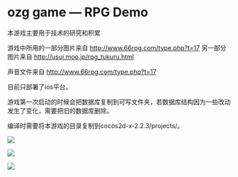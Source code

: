 ozg game — RPG Demo
================

本游戏主要用于技术的研究和积累


游戏中所用的一部分图片来自 http://www.66rpg.com/type.php?t=17 另一部分图片来自 http://usui.moo.jp/rpg_tukuru.html

声音文件来自 http://www.66rpg.com/type.php?t=17


目前只部署了ios平台。

游戏第一次启动的时候会把数据库复制到可写文件夹，若数据库结构因为一些改动发生了变化，需要把旧的数据库删除。

编译时需要将本游戏的目录复制到cocos2d-x-2.2.3/projects/。

![](https://raw.github.com/ouzhigang/OzgGameRPG/master/screenshot1.png)

![](https://raw.github.com/ouzhigang/OzgGameRPG/master/screenshot2.png)

![](https://raw.github.com/ouzhigang/OzgGameRPG/master/screenshot3.png)
